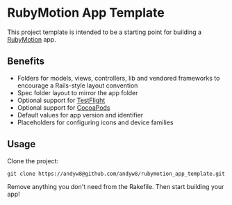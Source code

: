 # RubyMotion App Template

This project template is intended to be a starting point for building a [RubyMotion](http://www.rubymotion.com/) app.

## Benefits

* Folders for models, views, controllers, lib and vendored frameworks to encourage a Rails-style layout convention
* Spec folder layout to mirror the app folder
* Optional support for [TestFlight](http://www.rubymotion.com/developer-center/articles/testflight/)
* Optional support for [CocoaPods](http://www.rubymotion.com/developer-center/articles/cocoapods/)
* Default values for app version and identifier
* Placeholders for configuring icons and device families

## Usage

Clone the project:

    git clone https://andyw8@github.com/andyw8/rubymotion_app_template.git

Remove anything you don't need from the Rakefile. Then start building your app!

